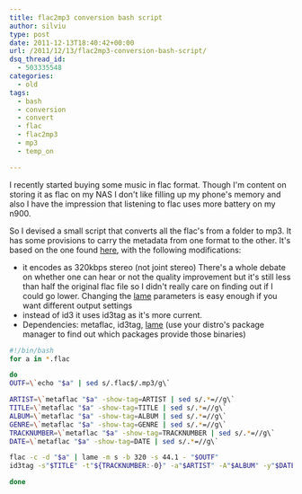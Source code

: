 ```yaml
---
title: flac2mp3 conversion bash script
author: silviu
type: post
date: 2011-12-13T18:40:42+00:00
url: /2011/12/13/flac2mp3-conversion-bash-script/
dsq_thread_id:
  - 503335548
categories:
  - old
tags:
  - bash
  - conversion
  - convert
  - flac
  - flac2mp3
  - mp3
  - temp_on

---
```

I recently started buying some music in flac format. Though I'm content on storing it as flac on my NAS I don't like filling up my phone's memory and also I have the impression that listening to flac uses more battery on my n900.

So I devised a small script that converts all the flac's from a folder to mp3. It has some provisions to carry the metadata from one format to the other. It's based on the one found [here][1], with the following modifications:

  * it encodes as 320kbps stereo (not joint stereo) There's a whole debate on whether one can hear or not the quality improvement but it's still less than half the original flac file so I didn't really care on finding out if I could go lower. Changing the [lame][2] parameters is easy enough if you want different output settings
  * instead of id3 it uses id3tag as it's more current.
  * Dependencies: metaflac, id3tag, [lame][2] (use your distro's package manager to find out which packages provide those binaries)


```bash
#!/bin/bash
for a in *.flac

do
OUTF=\`echo "$a" | sed s/.flac$/.mp3/g\`

ARTIST=\`metaflac "$a" -show-tag=ARTIST | sed s/.*=//g\`
TITLE=\`metaflac "$a" -show-tag=TITLE | sed s/.*=//g\`
ALBUM=\`metaflac "$a" -show-tag=ALBUM | sed s/.*=//g\`
GENRE=\`metaflac "$a" -show-tag=GENRE | sed s/.*=//g\`
TRACKNUMBER=\`metaflac "$a" -show-tag=TRACKNUMBER | sed s/.*=//g\`
DATE=\`metaflac "$a" -show-tag=DATE | sed s/.*=//g\`

flac -c -d "$a" | lame -m s -b 320 -s 44.1 - "$OUTF"
id3tag -s"$TITLE" -t"${TRACKNUMBER:-0}" -a"$ARTIST" -A"$ALBUM" -y"$DATE" -g"${GENRE:-12}" "$OUTF"

done
```

 [1]: https://wiki.archlinux.org/index.php/Convert_Flac_to_Mp3
 [2]: http://manpages.sgvulcan.com/lame.1.php